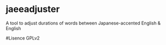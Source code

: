 # jaeeadjuster
A tool to adjust durations of words between Japanese-accented English & English

#Lisence
GPLv2
